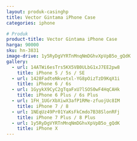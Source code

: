 ```yaml
---
layout: produk-casinghp
title: Vector Gintama iPhone Case
categories: iphone

# Produk
product-title: Vector Gintama iPhone Case
harga: 90000
sku: hn-3831
image-drive: 1y5RyDgVYRTnMnqNmDGhvXpVpB5o_gQdK
gallery:
  - url: 14ATWi6esTrs5KX5VB0ULbG1xJ7EE2pw8
    title: iPhone 5 / 5s / SE
  - url: 1428FadteNkvetxl-YG8pOizTzD9KqX1i
    title: iPhone 6 / 6s
  - url: 1GyykX9CyC2gTqaFxU7lSOS0wF4HqCAHk
    title: iPhone 6 Plus / 6s Plus
  - url: 1FH_1UGrXbXiwX3afP1RMe-zfuojUc8IM
    title: iPhone 7 / 8
  - url: 1NEqUz49Pr01YaKsFkCmdo7B38SlonRFj
    title: iPhone 7 Plus / 8 Plus
  - url: 1y5RyDgVYRTnMnqNmDGhvXpVpB5o_gQdK
    title: iPhone X
---
```

